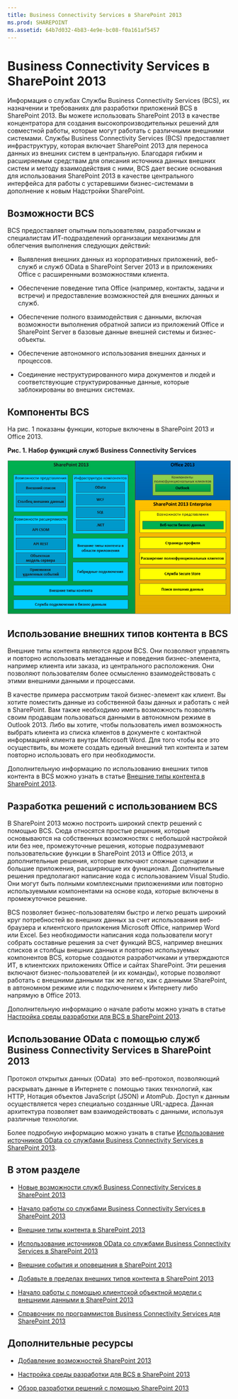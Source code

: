 ```yaml
---
title: Business Connectivity Services в SharePoint 2013
ms.prod: SHAREPOINT
ms.assetid: 64b7d032-4b83-4e9e-bc08-f0a161af5457
---
```



# Business Connectivity Services в SharePoint 2013
Информация о службах Службы Business Connectivity Services (BCS), их назначении и требованиях для разработки приложений BCS в SharePoint 2013.
Вы можете использовать SharePoint 2013 в качестве концентратора для создания высокопроизводительных решений для совместной работы, которые могут работать с различными внешними системами. Службы Business Connectivity Services (BCS) предоставляет инфраструктуру, которая включает SharePoint 2013 для переноса данных из внешних систем в центральную. Благодаря гибким и расширяемым средствам для описания источника данных внешних систем и методу взаимодействия с ними, BCS дает веские основания для использования SharePoint 2013 в качестве центрального интерфейса для работы с устаревшими бизнес-системами в дополнение к новым Надстройки SharePoint.
  
    
    


## Возможности BCS
<a name="BCSoverview_Whatcanbcsdo"> </a>

BCS предоставляет опытным пользователям, разработчикам и специалистам ИТ-подразделений организации механизмы для облегчения выполнения следующих действий:
  
    
    

- Выявления внешних данных из корпоративных приложений, веб-служб и служб OData в SharePoint Server 2013 и в приложениях Office с расширенными возможностями клиента.
    
  
- Обеспечение поведение типа Office (например, контакты, задачи и встречи) и предоставление возможностей для внешних данных и служб.
    
  
- Обеспечение полного взаимодействия с данными, включая возможности выполнения обратной записи из приложений Office и SharePoint Server в базовые данные внешней системы и бизнес-объекты.
    
  
- Обеспечение автономного использования внешних данных и процессов.
    
  
- Соединение неструктурированного мира документов и людей и соответствующие структурированные данные, которые заблокированы во внешних системах.
    
  

## Компоненты BCS
<a name="bkmk_Components"> </a>

На рис. 1 показаны функции, которые включены в SharePoint 2013 и Office 2013.
  
    
    

**Рис. 1. Набор функций служб Business Connectivity Services**

  
    
    

  
    
    
![Набор компонентов Business Connectivity Services](images/BCSin2013FeatureSet.jpg)
  
    
    

  
    
    

  
    
    

## Использование внешних типов контента в BCS
<a name="bkmk_UsingECTs"> </a>

Внешние типы контента являются ядром BCS. Они позволяют управлять и повторно использовать метаданные и поведения бизнес-элемента, например клиента или заказа, из центрального расположения. Они позволяют пользователям более осмысленно взаимодействовать с этими внешними данными и процессами.
  
    
    
В качестве примера рассмотрим такой бизнес-элемент как клиент. Вы хотите поместить данные из собственной базы данных и работать с ней в SharePoint. Вам также необходимо иметь возможность позволять своим продавцам пользоваться данными в автономном режиме в Outlook 2013. Либо вы хотите, чтобы пользователь имел возможность выбрать клиента из списка клиентов в документе с контактной информацией клиента внутри Microsoft Word. Для того чтобы все это осуществить, вы можете создать единый внешний тип контента и затем повторно использовать его при необходимости.
  
    
    
Дополнительную информацию по использованию внешних типов контента в BCS можно узнать в статье  [Внешние типы контента в SharePoint 2013](external-content-types-in-sharepoint-2013.md).
  
    
    

## Разработка решений с использованием BCS
<a name="bkmk_DevelopingSolutionsUsingBCS"> </a>

В SharePoint 2013 можно построить широкий спектр решений с помощью BCS. Сюда относятся простые решения, которые основываются на собственных возможностях с небольшой настройкой или без нее, промежуточные решения, которые подразумевают пользовательские функции в SharePoint 2013 и Office 2013, и дополнительные решения, которые включают сложные сценарии и большие приложения, расширяющие их функционал. Дополнительные решения предполагают написание кода с использованием Visual Studio. Они могут быть полными комплексными приложениями или повторно используемыми компонентами на основе кода, которые включены в промежуточное решение.
  
    
    
BCS позволяет бизнес-пользователям быстро и легко решать широкий круг потребностей во внешних данных за счет использования веб-браузера и клиентского приложения Microsoft Office, например Word или Excel. Без необходимости написания кода пользователи могут собрать составные решения за счет функций BCS, например внешних списков и столбцы внешних данных и повторно используемых компонентов BCS, которые создаются разработчиками и утверждаются ИТ, в клиентских приложениях Office и сайтах SharePoint. Эти решения включают бизнес-пользователей (и их команды), которые позволяют работать с внешними данными так же легко, как с данными SharePoint, в автономном режиме или с подключением к Интернету либо напрямую в Office 2013.
  
    
    
Дополнительную информацию о начале работы можно узнать в статье  [Настройка среды разработки для BCS в SharePoint 2013](setting-up-a-development-environment-for-bcs-in-sharepoint-2013.md).
  
    
    

## Использование OData с помощью служб Business Connectivity Services в SharePoint 2013
<a name="bkmk_ODataInBCS"> </a>

Протокол открытых данных (OData)  это веб-протокол, позволяющий раскрывать данные в Интернете с помощью таких технологий, как HTTP, Нотация объектов JavaScript (JSON) и AtomPub. Доступ к данным осуществляется через специально созданные URL-адреса. Данная архитектура позволяет вам взаимодействовать с данными, используя различные технологии.
  
    
    
Более подробную информацию можно узнать в статье  [Использование источников OData со службами Business Connectivity Services в SharePoint 2013](using-odata-sources-with-business-connectivity-services-in-sharepoint-2013.md).
  
    
    

## В этом разделе
<a name="bkmk_inthissection"> </a>


-  [Новые возможности служб Business Connectivity Services в SharePoint 2013](what-s-new-in-business-connectivity-services-in-sharepoint-2013.md)
    
  
-  [Начало работы со службами Business Connectivity Services в SharePoint 2013](get-started-with-business-connectivity-services-in-sharepoint-2013.md)
    
  
-  [Внешние типы контента в SharePoint 2013](external-content-types-in-sharepoint-2013.md)
    
  
-  [Использование источников OData со службами Business Connectivity Services в SharePoint 2013](using-odata-sources-with-business-connectivity-services-in-sharepoint-2013.md)
    
  
-  [Внешние события и оповещения в SharePoint 2013](external-events-and-alerts-in-sharepoint-2013.md)
    
  
-  [Добавьте в пределах внешних типов контента в SharePoint 2013](add-in-scoped-external-content-types-in-sharepoint-2013.md)
    
  
-  [Начало работы с помощью клиентской объектной модели с внешними данными в SharePoint 2013](get-started-using-the-client-object-model-with-external-data-in-sharepoint-2013.md)
    
  
-  [Справочник по программистов Business Connectivity Services для SharePoint 2013](business-connectivity-services-programmers-reference-for-sharepoint-2013.md)
    
  

## Дополнительные ресурсы
<a name="bkmk_AdditionalResources"> </a>


-  [Добавление возможностей SharePoint 2013](add-sharepoint-2013-capabilities.md)
    
  
-  [Настройка среды разработки для BCS в SharePoint 2013](setting-up-a-development-environment-for-bcs-in-sharepoint-2013.md)
    
  
-  [Обзор разработки решений с помощью SharePoint 2013](sharepoint-2013-development-overview.md)
    
  


